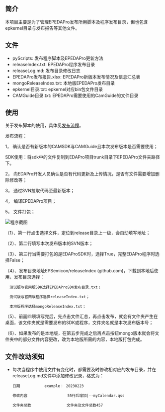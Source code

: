 
## 简介
本项目主要是为了管理EPEDAPro发布所用脚本及程序发布目录，但也包含epkernel目录与发布报告等其他文件。
## 文件
- pyScripts: 发布程序脚本及EPEDAPro更新方法
- releaseIndex.txt: EPEDAPro程序发布目录
- releaseLog.md: 发布目录修改日志
- EPEDAPro发布报告.xlsx: EPEDAPro新版本发布情况及信息汇总表
- mongoReleaseIndex.txt: 本地版EPEDAPro发布目录
- epkernel目录.txt: epkernel对应bin包文件目录
- CAMGuide目录.txt: EPEDAPro需要使用的CamGuide的文件目录

## 使用
关于发布脚本的使用，具体见[发布流程](https://github.com/wlawlawlawla/releaseIndex/blob/main/%E5%8F%91%E5%B8%83%E6%B5%81%E7%A8%8B.docx)。

发布流程：

1， 确认是否有新版本的CAMSDK与CAMGuide且本次发布版本是否需要使用；

SDK使用：将sdk中的文件复制到EDAPro项目trunk目录下EPEDAPro文件夹路径下。

2， 向EDAPro开发人员确认是否有代码更新及上传情况，是否有文件需要增加删除修改等；

3， 通过SVN拉取代码至最新版本；

4， 编译EPEDAPro项目；

5， 文件打包；

![程序截图](https://github.com/wlawlawlawla/releaseIndex/blob/main/pyScripts/%E5%8F%91%E5%B8%83%E7%A8%8B%E5%BA%8F.png)

（1）、第一行点击选择文件，定位到release目录上一级，会自动填写地址；

（2）、第二行填写本次发布版本的SVN版本；

（3）、第三行当需要打包的是EDAProSDK时，选择True，完整EDAPro程序时选择False； 

（4）、发布目录地址EPSemicon/releaseIndex (github.com)，下载到本地后使用，发布目录选择：

      测试版与官网版SDK选择EPEDAProSDK发布目录.txt；

      测试版与官网版程序选择releaseIndex.txt；

      本地版程序选择mongoReleaseIndex.txt；

（5）、前面四项填写完后，先点击文件汇总，再点击发布，就会有文件夹产生在桌面，该文件夹就是需要发布的SDK或程序，文件夹名就是本次发布版本号；

（6）、如果发布的是本地版，在第五步完成之后再点击按钮mongo版本就会将文件夹中的部分文件内容更改，改为本地版所需的内容，本地版打包完成。
## 文件改动须知
* 每次当程序中使用文件有变化时，都需要及时修改相对应的发布目录，并在releaseLog.md文件中添加修改记录，格式为：

      日期           example： 20230223        

      修改内容                  55行后增加|--myCalendar.qss 

      文件夹总数                文件夹及文件总数457

      

